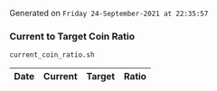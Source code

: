 Generated on `Friday 24-September-2021 at 22:35:57`

### Current to Target Coin Ratio
`current_coin_ratio.sh`

Date|Current|Target|Ratio
---|---|---|---
